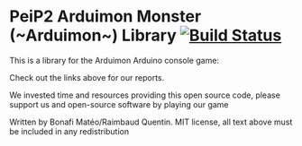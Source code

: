 # PeiP2 Arduimon Monster (~Arduimon~) Library [![Build Status](https://github.com/quentinemusee/ArduinoMonster-Peip2_Project)](https://github.com/quentinemusee/ArduinoMonster-Peip2_Project)

This is a library for the Arduimon Arduino console game:
 
Check out the links above for our reports.

We invested time and resources providing this open source code, please support us and open-source software by playing our game

Written by Bonafi Matéo/Raimbaud Quentin.
MIT license, all text above must be included in any redistribution
